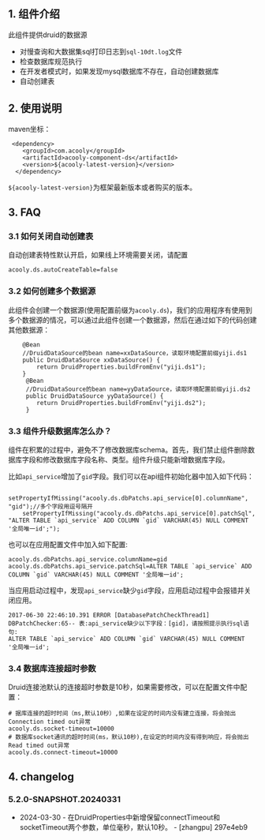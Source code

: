 <!-- title: 数据库连接池组件   -->
<!-- type: infrastructure -->
<!-- author: qiubo -->
<!-- date: 2019-12-31 -->

## 1. 组件介绍

此组件提供druid的数据源

* 对慢查询和大数据集sql打印日志到`sql-10dt.log`文件
* 检查数据库规范执行
* 在开发者模式时，如果发现mysql数据库不存在，自动创建数据库
* 自动创建表

## 2. 使用说明

maven坐标：

     <dependency>
        <groupId>com.acooly</groupId>
        <artifactId>acooly-component-ds</artifactId>
        <version>${acooly-latest-version}</version>
      </dependency>

`${acooly-latest-version}`为框架最新版本或者购买的版本。

## 3. FAQ

### 3.1 如何关闭自动创建表

自动创建表特性默认开启，如果线上环境需要关闭，请配置

    acooly.ds.autoCreateTable=false

### 3.2 如何创建多个数据源

此组件会创建一个数据源(使用配置前缀为`acooly.ds`)，我们的应用程序有使用到多个数据源的情况，可以通过此组件创建一个数据源，然后在通过如下的代码创建其他数据源：

        @Bean
        //DruidDataSource的bean name=xxDataSource，读取环境配置前缀yiji.ds1
    	public DruidDataSource xxDataSource() {
            return DruidProperties.buildFromEnv("yiji.ds1");
    	}
    	 @Bean
         //DruidDataSource的bean name=yyDataSource，读取环境配置前缀yiji.ds2
         public DruidDataSource yyDataSource() {
            return DruidProperties.buildFromEnv("yiji.ds2");
         }

### 3.3 组件升级数据库怎么办？

组件在积累的过程中，避免不了修改数据库schema。首先，我们禁止组件删除数据库字段和修改数据库字段名称、类型。组件升级只能新增数据库字段。

比如`api_service`增加了`gid`字段。我们可以在api组件初始化器中加入如下代码：

        setPropertyIfMissing("acooly.ds.dbPatchs.api_service[0].columnName", "gid");//多个字段用逗号隔开
        setPropertyIfMissing("acooly.ds.dbPatchs.api_service[0].patchSql", "ALTER TABLE `api_service` ADD COLUMN `gid` VARCHAR(45) NULL COMMENT '全局唯一id';");

也可以在应用配置文件中加入如下配置:

    acooly.ds.dbPatchs.api_service.columnName=gid
    acooly.ds.dbPatchs.api_service.patchSql=ALTER TABLE `api_service` ADD COLUMN `gid` VARCHAR(45) NULL COMMENT '全局唯一id';

当应用启动过程中，发现`api_service`缺少`gid`字段，应用启动过程中会报错并关闭应用。

    2017-06-30 22:46:10.391 ERROR [DatabasePatchCheckThread1] DBPatchChecker:65-- 表:api_service缺少以下字段：[gid]，请按照提示执行sql语句:
    ALTER TABLE `api_service` ADD COLUMN `gid` VARCHAR(45) NULL COMMENT '全局唯一id';

### 3.4 数据库连接超时参数

Druid连接池默认的连接超时参数是10秒，如果需要修改，可以在配置文件中配置：

```properties
# 据库连接的超时时间（ms,默认10秒）,如果在设定的时间内没有建立连接，将会抛出Connection timed out异常
acooly.ds.socket-timeout=10000
# 数据库socket通讯的超时时间(ms，默认10秒),在设定的时间内没有得到响应，将会抛出Read timed out异常
acooly.ds.connect-timeout=10000
```

## 4. changelog

### 5.2.0-SNAPSHOT.20240331

* 2024-03-30 - 在DruidProperties中新增保留connectTimeout和socketTimeout两个参数，单位毫秒，默认10秒。 - [zhangpu] 297e4eb9
